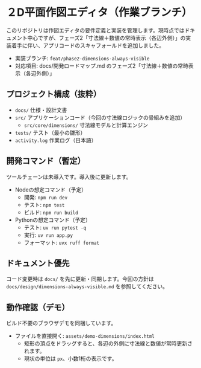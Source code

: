  # ２D平面作図エディタ（作業ブランチ）
 
 このリポジトリは作図エディタの要件定義と実装を管理します。現時点ではドキュメント中心ですが、フェーズ2「寸法線＋数値の常時表示（各辺外側）」の実装着手に伴い、アプリコードのスキャフォールドを追加しました。
 
 - 実装ブランチ: `feat/phase2-dimensions-always-visible`
 - 対応項目: docs/開発ロードマップ.md のフェーズ2「寸法線＋数値の常時表示（各辺外側）」
 
 ## プロジェクト構成（抜粋）
 - `docs/` 仕様・設計文書
 - `src/` アプリケーションコード（今回の寸法線ロジックの骨組みを追加）
   - `src/core/dimensions/` 寸法線モデルと計算エンジン
 - `tests/` テスト（最小の雛形）
 - `activity.log` 作業ログ（日本語）
 
## 開発コマンド（暫定）
 ツールチェーンは未導入です。導入後に更新します。
 - Nodeの想定コマンド（予定）
   - 開発: `npm run dev`
   - テスト: `npm test`
   - ビルド: `npm run build`
 - Pythonの想定コマンド（予定）
   - テスト: `uv run pytest -q`
   - 実行: `uv run app.py`
   - フォーマット: `uvx ruff format`
 
## ドキュメント優先
コード変更時は `docs/` を先に更新・同期します。今回の方針は `docs/design/dimensions-always-visible.md` を参照してください。

## 動作確認（デモ）
ビルド不要のブラウザデモを同梱しています。

- ファイルを直接開く: `assets/demo-dimensions/index.html`
  - 矩形の頂点をドラッグすると、各辺の外側に寸法線と数値が常時更新されます。
  - 現状の単位は `px`、小数1桁の表示です。

